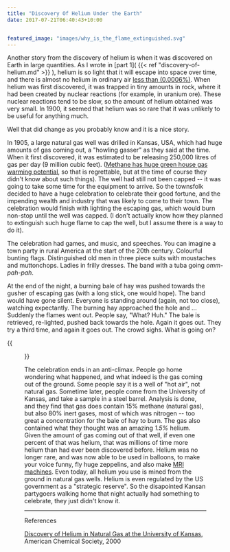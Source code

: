 ```yaml
---
title: "Discovery Of Helium Under the Earth"
date: 2017-07-21T06:40:43+10:00


featured_image: "images/why_is_the_flame_extinguished.svg"
---
```



Another story from the discovery of helium is when it was discovered on Earth in large quantities. As I wrote in [part 1]( {{< ref "discovery-of-helium.md" >}} ), helium is so light that it will escape into space over time, and there is almost no helium in ordinary air [less than (0.0006%)][1]. When helium was first discovered, it was trapped in tiny amounts in rock, where it had been created by nuclear reactions (for example, in uranium ore). These nuclear reactions tend to be slow, so the amount of helium obtained was very small. In 1900, it seemed that helium was so rare that it was unlikely to be useful for anything much.

Well that did change as you probably know and it is a nice story.

In 1905, a large natural gas well was drilled in Kansas, USA, which had huge amounts of gas coming out, a "howling gasser" as they said at the time. When it first discovered, it was estimated to be releasing 250,000 litres of gas per day (9 million cubic feet). ([Methane has huge green house gas warming potential][2], so that is regrettable, but at the time of course they didn't know about such things). The well had still not been capped -- it was going to take some time for the equipment to arrive. So the townsfolk decided to have a huge celebration to celebrate their good fortune, and the impending wealth and industry that was likely to come to their town. The celebration would finish with lighting the escaping gas, which would burn non-stop until the well was capped. (I don't actually know how they planned to extinguish such huge flame to cap the well, but I assume there is a way to do it).

The celebration had games, and music, and speeches. You can imagine a town party in rural America at the start of the 20th century. Colourful bunting flags. Distinguished old men in three piece suits with moustaches and muttonchops. Ladies in frilly dresses. The band with a tuba going _omm-pah-pah_.

At the end of the night, a burning bale of hay was pushed towards the gusher of escaping gas (with a long stick, one would hope). The band would have gone silent. Everyone is standing around (again, not too close), watching expectantly. The burning hay approached the hole and ... Suddenly the flames went out. People say, "What? Huh." The bale is retrieved, re-lighted, pushed back towards the hole. Again it goes out. They try a third time, and again it goes out. The crowd sighs. What is going on?


{{<figure src="/images/why_is_the_flame_extinguished.svg" >}}

The celebration ends in an anti-climax. People go home wondering what happened, and what indeed is the gas coming out of the ground. Some people say it is a well of "hot air", not natural gas. Sometime later, people come from the University of Kansas, and take a sample in a steel barrel. Analysis is done, and they find that gas does contain 15% methane (natural gas), but also 80% inert gases, most of which was nitrogen -- too great a concentration for the bale of hay to burn. The gas also contained what they thought was an amazing _1.5%_ helium. Given the amount of gas coming out of that well, if even one percent of that was helium, that was millions of time more helium than had ever been discovered before. Helium was no longer rare, and was now able to be used in balloons, to make your voice funny, fly huge zeppelins, and also make [MRI machines](https://en.wikipedia.org/wiki/Magnetic_resonance_imaging). Even today, all helium you use is mined from the ground in natural gas wells. Helium is even regulated by the US government as a "strategic reserve". So the disapointed Kansan partygoers walking home that night actually had something to celebrate, they just didn't know it.


------

References


[Discovery of Helium in Natural Gas at the University of Kansas](https://www.acs.org/content/acs/en/education/whatischemistry/landmarks/heliumnaturalgas.html), American Chemical Society, 2000

[1]: https://en.wikipedia.org/wiki/Atmosphere_of_Earth
[2]: https://en.wikipedia.org/wiki/Global_warming_potential
